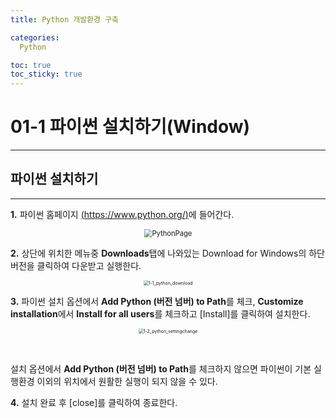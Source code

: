 ```yaml
---
title: Python 개발환경 구축

categories:
  Python

toc: true
toc_sticky: true
---
```


# 01-1	파이썬 설치하기(Window)

------



## 파이썬 설치하기

------

**1.** 파이썬 홈페이지 [(https://www.python.org/)](https://www.python.org/)에 들어간다.

<div style="text-align: center;">
<img src="https://user-images.githubusercontent.com/63965200/111932544-f9ac1f80-8b00-11eb-821d-d270ebb22f1a.png" alt="PythonPage" style="zoom:80%;" />
</div>



**2.** 상단에 위치한 메뉴중 **Downloads**탭에 나와있는 Download for Windows의 하단 버전을 클릭하여 다운받고     	실행한다.

<div style="text-align: center;">
<img src="https://user-images.githubusercontent.com/63965200/111929032-9fa75c00-8af8-11eb-9e41-092d7212ee4b.gif" alt="1-1_python_download" style="zoom: 50%;" />
</div>

**3.** 파이썬 설치 옵션에서 **Add Python (버전 넘버) to Path**를 체크, 		**Customize installation**에서 **Install for all users**를 체크하고 [Install]를 클릭하여 설치한다.

<div style="text-align: center;">
<img src="https://user-images.githubusercontent.com/63965200/111929045-a7ff9700-8af8-11eb-9b0b-b03cdc3b4503.gif" alt="1-2_python_settingchange" style="zoom: 50%;" />
</div>

​				

설치 옵션에서 **Add Python (버전 넘버) to Path**를 체크하지 않으면 파이썬이 기본 실행환경 이외의 		위치에서 원활한 실행이 되지 않을 수 있다.

**4.** 설치 완료 후 [close]를 클릭하여 종료한다.